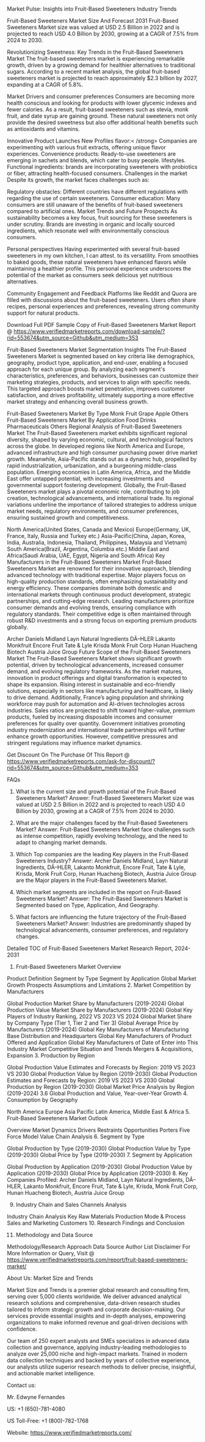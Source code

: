 Market Pulse: Insights into Fruit-Based Sweeteners Industry Trends


Fruit-Based Sweeteners Market Size And Forecast 2031
Fruit-Based Sweeteners Market size was valued at USD 2.5 Billion in 2022 and is projected to reach USD 4.0 Billion by 2030, growing at a CAGR of 7.5% from 2024 to 2030.

Revolutionizing Sweetness: Key Trends in the Fruit-Based Sweeteners Market
The fruit-based sweeteners market is experiencing remarkable growth, driven by a growing demand for healthier alternatives to traditional sugars. According to a recent market analysis, the global fruit-based sweeteners market is projected to reach approximately $2.3 billion by 2027, expanding at a CAGR of 5.8%.

Market Drivers and consumer preferences
Consumers are becoming more health conscious and looking for products with lower glycemic indexes and fewer calories. As a result, fruit-based sweeteners such as stevia, monk fruit, and date syrup are gaining ground. These natural sweeteners not only provide the desired sweetness but also offer additional health benefits such as antioxidants and vitamins.

Innovative Product Launches
New Profiles flavor:< /strong> Companies are experimenting with various fruit extracts, offering unique flavor experiences.
Convenience products: Ready-to-use sweeteners are emerging in sachets and blends, which cater to busy people. lifestyles.
Functional ingredients: brands are incorporating sweeteners with probiotics or fiber, attracting health-focused consumers.
Challenges in the market
Despite its growth, the market faces challenges such as:

Regulatory obstacles: Different countries have different regulations with regarding the use of certain sweeteners.
Consumer education: Many consumers are still unaware of the benefits of fruit-based sweeteners compared to artificial ones.
Market Trends and Future Prospects
As sustainability becomes a key focus, fruit sourcing for these sweeteners is under scrutiny. Brands are investing in organic and locally sourced ingredients, which resonate well with environmentally conscious consumers.

Personal perspectives
Having experimented with several fruit-based sweeteners in my own kitchen, I can attest. to its versatility. From smoothies to baked goods, these natural sweeteners have enhanced flavors while maintaining a healthier profile. This personal experience underscores the potential of the market as consumers seek delicious yet nutritious alternatives.

Community Engagement and Feedback
Platforms like Reddit and Quora are filled with discussions about the fruit-based sweeteners. Users often share recipes, personal experiences and preferences, revealing strong community support for natural products.

Download Full PDF Sample Copy of Fruit-Based Sweeteners Market Report @ https://www.verifiedmarketreports.com/download-sample/?rid=553674&utm_source=Github&utm_medium=353

Fruit-Based Sweeteners Market Segmentation Insights
The Fruit-Based Sweeteners Market is segmented based on key criteria like demographics, geography, product type, application, and end-user, enabling a focused approach for each unique group. By analyzing each segment's characteristics, preferences, and behaviors, businesses can customize their marketing strategies, products, and services to align with specific needs. This targeted approach boosts market penetration, improves customer satisfaction, and drives profitability, ultimately supporting a more effective market strategy and enhancing overall business growth.

Fruit-Based Sweeteners Market By Type
Monk Fruit
Grape
Apple
Others
Fruit-Based Sweeteners Market By Application
Food
Drinks
Pharmaceuticals
Others
Regional Analysis of Fruit-Based Sweeteners Market
The Fruit-Based Sweeteners market exhibits significant regional diversity, shaped by varying economic, cultural, and technological factors across the globe. In developed regions like North America and Europe, advanced infrastructure and high consumer purchasing power drive market growth. Meanwhile, Asia-Pacific stands out as a dynamic hub, propelled by rapid industrialization, urbanization, and a burgeoning middle-class population. Emerging economies in Latin America, Africa, and the Middle East offer untapped potential, with increasing investments and governmental support fostering development. Globally, the Fruit-Based Sweeteners market plays a pivotal economic role, contributing to job creation, technological advancements, and international trade. Its regional variations underline the importance of tailored strategies to address unique market needs, regulatory environments, and consumer preferences, ensuring sustained growth and competitiveness.

North America(United States, Canada and Mexico)
Europe(Germany, UK, France, Italy, Russia and Turkey etc.)
Asia-Pacific(China, Japan, Korea, India, Australia, Indonesia, Thailand, Philippines, Malaysia and Vietnam)
South America(Brazil, Argentina, Columbia etc.)
Middle East and Africa(Saudi Arabia, UAE, Egypt, Nigeria and South Africa)
Key Manufacturers in the Fruit-Based Sweeteners Market
Fruit-Based Sweeteners Market are renowned for their innovative approach, blending advanced technology with traditional expertise. Major players focus on high-quality production standards, often emphasizing sustainability and energy efficiency. These companies dominate both domestic and international markets through continuous product development, strategic partnerships, and cutting-edge research. Leading manufacturers prioritize consumer demands and evolving trends, ensuring compliance with regulatory standards. Their competitive edge is often maintained through robust R&D investments and a strong focus on exporting premium products globally.

Archer Daniels Midland
Layn Natural Ingredients
DÃ–HLER
Lakanto Monkfruit
Encore Fruit
Tate & Lyle
Krisda
Monk Fruit Corp
Hunan Huacheng Biotech
Austria Juice Group
Future Scope of the Fruit-Based Sweeteners Market
The Fruit-Based Sweeteners Market shows significant growth potential, driven by technological advancements, increased consumer demand, and evolving regulatory frameworks. As the market matures, innovation in product offerings and digital transformation is expected to shape its expansion. Rising interest in sustainable and eco-friendly solutions, especially in sectors like manufacturing and healthcare, is likely to drive demand. Additionally, France’s aging population and shrinking workforce may push for automation and AI-driven technologies across industries. Sales ratios are projected to shift toward higher-value, premium products, fueled by increasing disposable incomes and consumer preferences for quality over quantity. Government initiatives promoting industry modernization and international trade partnerships will further enhance growth opportunities. However, competitive pressures and stringent regulations may influence market dynamics.

Get Discount On The Purchase Of This Report @ https://www.verifiedmarketreports.com/ask-for-discount/?rid=553674&utm_source=Github&utm_medium=353

FAQs
1. What is the current size and growth potential of the Fruit-Based Sweeteners Market?
Answer: Fruit-Based Sweeteners Market size was valued at USD 2.5 Billion in 2022 and is projected to reach USD 4.0 Billion by 2030, growing at a CAGR of 7.5% from 2024 to 2030.

2. What are the major challenges faced by the Fruit-Based Sweeteners Market?
Answer: Fruit-Based Sweeteners Market face challenges such as intense competition, rapidly evolving technology, and the need to adapt to changing market demands.

3. Which Top companies are the leading Key players in the Fruit-Based Sweeteners Industry?
Answer: Archer Daniels Midland, Layn Natural Ingredients, DÃ–HLER, Lakanto Monkfruit, Encore Fruit, Tate & Lyle, Krisda, Monk Fruit Corp, Hunan Huacheng Biotech, Austria Juice Group are the Major players in the Fruit-Based Sweeteners Market.

4. Which market segments are included in the report on Fruit-Based Sweeteners Market?
Answer: The Fruit-Based Sweeteners Market is Segmented based on Type, Application, And Geography.

5. What factors are influencing the future trajectory of the Fruit-Based Sweeteners Market?
Answer: Industries are predominantly shaped by technological advancements, consumer preferences, and regulatory changes.

Detailed TOC of Fruit-Based Sweeteners Market Research Report, 2024-2031
1. Fruit-Based Sweeteners Market Overview

Product Definition
Segment by Type
Segment by Application
Global Market Growth Prospects
Assumptions and Limitations
2. Market Competition by Manufacturers

Global Production Market Share by Manufacturers (2019-2024)
Global Production Value Market Share by Manufacturers (2019-2024)
Global Key Players of Industry Ranking, 2022 VS 2023 VS 2024
Global Market Share by Company Type (Tier 1, Tier 2 and Tier 3)
Global Average Price by Manufacturers (2019-2024)
Global Key Manufacturers of Manufacturing Base Distribution and Headquarters
Global Key Manufacturers of Product Offered and Application
Global Key Manufacturers of Date of Enter into This Industry
Market Competitive Situation and Trends
Mergers & Acquisitions, Expansion
3. Production by Region

Global Production Value Estimates and Forecasts by Region: 2019 VS 2023 VS 2030
Global Production Value by Region (2019-2030)
Global Production Estimates and Forecasts by Region: 2019 VS 2023 VS 2030
Global Production by Region (2019-2030)
Global Market Price Analysis by Region (2019-2024) 3.6 Global Production and Value, Year-over-Year Growth
4. Consumption by Geography

North America
Europe
Asia Pacific
Latin America, Middle East & Africa
5. Fruit-Based Sweeteners Market Outlook

Overview
Market Dynamics
Drivers
Restraints
Opportunities
Porters Five Force Model
Value Chain Analysis 
6. Segment by Type

Global Production by Type (2019-2030)
Global Production Value by Type (2019-2030)
Global Price by Type (2019-2030)
7. Segment by Application

Global Production by Application (2019-2030)
Global Production Value by Application (2019-2030)
Global Price by Application (2019-2030)
8. Key Companies Profiled: Archer Daniels Midland, Layn Natural Ingredients, DÃ–HLER, Lakanto Monkfruit, Encore Fruit, Tate & Lyle, Krisda, Monk Fruit Corp, Hunan Huacheng Biotech, Austria Juice Group

9. Industry Chain and Sales Channels Analysis

Industry Chain Analysis
Key Raw Materials
Production Mode & Process
Sales and Marketing
Customers
10. Research Findings and Conclusion

11. Methodology and Data Source

Methodology/Research Approach
Data Source
Author List
Disclaimer
For More Information or Query, Visit @ https://www.verifiedmarketreports.com/report/fruit-based-sweeteners-market/

About Us: Market Size and Trends

Market Size and Trends is a premier global research and consulting firm, serving over 5,000 clients worldwide. We deliver advanced analytical research solutions and comprehensive, data-driven research studies tailored to inform strategic growth and corporate decision-making. Our services provide essential insights and in-depth analyses, empowering organizations to make informed revenue and goal-driven decisions with confidence.

Our team of 250 expert analysts and SMEs specializes in advanced data collection and governance, applying industry-leading methodologies to analyze over 25,000 niche and high-impact markets. Trained in modern data collection techniques and backed by years of collective experience, our analysts utilize superior research methods to deliver precise, insightful, and actionable market intelligence.

Contact us:

Mr. Edwyne Fernandes

US: +1 (650)-781-4080

US Toll-Free: +1 (800)-782-1768

Website: https://www.verifiedmarketreports.com/
